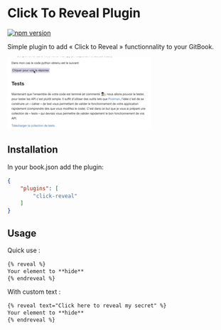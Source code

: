 # Click To Reveal Plugin

[![npm version](https://badge.fury.io/js/gitbook-plugin-click-reveal.svg)](https://www.npmjs.com/package/gitbook-plugin-click-reveal)

Simple plugin to add  « Click to Reveal » functionnality to your GitBook.

![Preview](./preview.gif)

## Installation

In your book.json add the plugin:

```json
{
    "plugins": [
        "click-reveal"
    ]
}
```

## Usage

Quick use :

```
{% reveal %}
Your element to **hide**
{% endreveal %}
```

With custom text :

```
{% reveal text="Click here to reveal my secret" %}
Your element to **hide**
{% endreveal %}
```